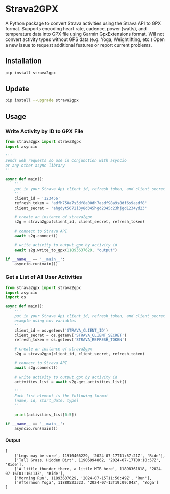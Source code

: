 # Strava2GPX

A Python package to convert Strava activities using the Strava API to GPX format. Supports encoding heart rate, cadence, power (watts), and temperature data into GPX file using Garmin GpxExtensions format. Will not convert activity types without GPS data (e.g. Yoga, Weightlifting, etc.) Open a new issue to request additional features or report current problems.


## Installation

```sh
pip install strava2gpx
```
## Update

```sh
pip install --upgrade strava2gpx
```

## Usage

### Write Activity by ID to GPX File
```python
from strava2gpx import strava2gpx
import asyncio

'''
Sends web requests so use in conjunction with asyncio 
or any other async library
'''

async def main():
    '''
    put in your Strava Api client_id, refresh_token, and client_secret
    '''
    client_id = '123456'
    refresh_token = 'adfh750a7s5df8a00dh7asdf98a9s8df6s9asdf8'
    client_secret = 'ahgdyt5672i3y8d345hgd2345c23hjgd1234yd23'

    # create an instance of strava2gpx
    s2g = strava2gpx(client_id, client_secret, refresh_token)

    # connect to Strava API
    await s2g.connect()

    # write activity to output.gpx by activity id
    await s2g.write_to_gpx(11893637629, "output")

if __name__ == '__main__':
    asyncio.run(main())
```

### Get a List of All User Activities
```python
from strava2gpx import strava2gpx
import asyncio
import os

async def main():
    '''
    put in your Strava Api client_id, refresh_token, and client_secret
    example using env variables
    '''
    client_id = os.getenv('STRAVA_CLIENT_ID')
    client_secret = os.getenv('STRAVA_CLIENT_SECRET')
    refresh_token = os.getenv('STRAVA_REFRESH_TOKEN')

    # create an instance of strava2gpx
    s2g = strava2gpx(client_id, client_secret, refresh_token)

    # connect to Strava API
    await s2g.connect()

    # write activity to output.gpx by activity id
    activities_list = await s2g.get_activities_list()

    '''
    Each list element is the following format
    [name, id, start_date, type]
    '''

    print(activities_list[0:5])

if __name__ == '__main__':
    asyncio.run(main())
```

#### Output
```
[
    ['Legs may be sore', 11910466229, '2024-07-17T11:57:21Z', 'Ride'],
    ['Tall Grass, Hidden Dirt', 11906994862, '2024-07-17T00:10:57Z', 'Ride'],
    ['A little thunder there, a little MTB here', 11898361818, '2024-07-16T01:16:13Z', 'Ride'],
    ['Morning Run', 11893637629, '2024-07-15T11:50:49Z', 'Run'],
    ['Afternoon Yoga', 11880523323, '2024-07-13T19:09:04Z', 'Yoga']
]
```
